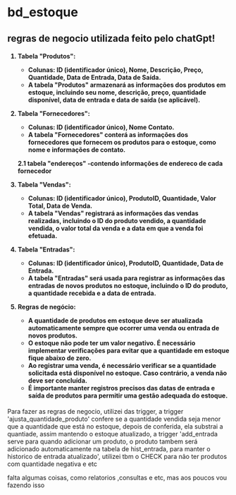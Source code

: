 # bd_estoque
<h2>regras de negocio utilizada feito pelo chatGpt!</h2>

<h4>

1. Tabela "Produtos":
   - Colunas: ID (identificador único), Nome, Descrição, Preço, Quantidade, Data de Entrada, Data de Saída.
   - A tabela "Produtos" armazenará as informações dos produtos em estoque, incluindo seu nome, descrição, preço, 
   quantidade disponível, data de entrada e data de saída (se aplicável).

2. Tabela "Fornecedores":
   - Colunas: ID (identificador único), Nome Contato.
   - A tabela "Fornecedores" conterá as informações dos fornecedores que fornecem os produtos para o estoque, 
   como nome e informações de contato.

   2.1
      tabela "endereços"
      -contendo informações de endereco de cada fornecedor

3. Tabela "Vendas":
   - Colunas: ID (identificador único), ProdutoID, Quantidade, Valor Total, Data de Venda.
   - A tabela "Vendas" registrará as informações das vendas realizadas, incluindo o ID do produto vendido, 
   a quantidade vendida, o valor total da venda e a data em que a venda foi efetuada.

4. Tabela "Entradas":
   - Colunas: ID (identificador único), ProdutoID, Quantidade, Data de Entrada.
   - A tabela "Entradas" será usada para registrar as informações das entradas de novos produtos no estoque, 
   incluindo o ID do produto, a quantidade recebida e a data de entrada.

5. Regras de negócio:
   - A quantidade de produtos em estoque deve ser atualizada automaticamente sempre que ocorrer uma venda ou entrada de novos produtos.
   - O estoque não pode ter um valor negativo. É necessário implementar verificações 
   para evitar que a quantidade em estoque fique abaixo de zero.
   - Ao registrar uma venda, é necessário verificar se a quantidade solicitada está disponível no estoque.
    Caso contrário, a venda não deve ser concluída.
   - É importante manter registros precisos das datas de entrada e saída de produtos para permitir uma gestão adequada do estoque.</h4>


<p>Para fazer as regras de negocio, utilizei das trigger, a trigger 'ajusta_quantidade_produto' confere se a quantidade vendida seja menor
que a quantidade que está no estoque, depois de conferida, ela substrai a quantiade, assim mantendo o estoque atualizado, a trigger 'add_entrada
  serve para quando adicionar um produto, o produto tambem será adicionado automaticamente na tabela de hist_entrada, para manter o historico
  de entrada atualizado', utilizei tbm o CHECK para não ter produtos com quantidade negativa e etc</p>

  <p>falta algumas coisas, como relatorios ,consultas e etc, mas aos poucos vou fazendo isso</p>
